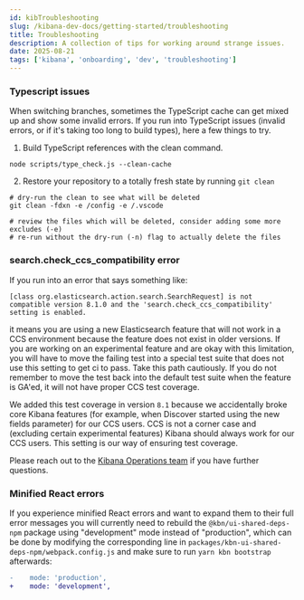 ```yaml
---
id: kibTroubleshooting
slug: /kibana-dev-docs/getting-started/troubleshooting
title: Troubleshooting
description: A collection of tips for working around strange issues.
date: 2025-08-21
tags: ['kibana', 'onboarding', 'dev', 'troubleshooting']
---
```


### Typescript issues

When switching branches, sometimes the TypeScript cache can get mixed up and show some invalid errors. If you run into TypeScript issues (invalid errors, or if it's taking too long to build types), here a few things to try.

1. Build TypeScript references with the clean command.

```
node scripts/type_check.js --clean-cache
```

2. Restore your repository to a totally fresh state by running `git clean`

```
# dry-run the clean to see what will be deleted
git clean -fdxn -e /config -e /.vscode

# review the files which will be deleted, consider adding some more excludes (-e)
# re-run without the dry-run (-n) flag to actually delete the files
```

### search.check_ccs_compatibility error

If you run into an error that says something like:

```
[class org.elasticsearch.action.search.SearchRequest] is not compatible version 8.1.0 and the 'search.check_ccs_compatibility' setting is enabled.
```

it means you are using a new Elasticsearch feature that will not work in a CCS environment because the feature does not exist in older versions. If you are working on an experimental feature and are okay with this limitation, you will have to move the failing test into a special test suite that does not use this setting to get ci to pass. Take this path cautiously. If you do not remember to move the test back into the default test suite when the feature is GA'ed, it will not have proper CCS test coverage.

We added this test coverage in version `8.1` because we accidentally broke core Kibana features (for example, when Discover started using the new fields parameter) for our CCS users. CCS is not a corner case and (excluding certain experimental features) Kibana should always work for our CCS users. This setting is our way of ensuring test coverage.

Please reach out to the [Kibana Operations team](https://github.com/orgs/elastic/teams/kibana-operations) if you have further questions.

### Minified React errors

If you experience minified React errors and want to expand them to their full error messages you will currently need to rebuild the `@kbn/ui-shared-deps-npm` package using "development" mode instead of "production", which can be done by modifying the corresponding line in `packages/kbn-ui-shared-deps-npm/webpack.config.js` and make sure to run `yarn kbn bootstrap` afterwards:

```diff
-    mode: 'production',
+    mode: 'development',
```